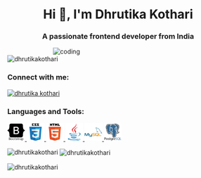 
<h1 align="center">Hi 👋, I'm Dhrutika Kothari</h1>
<h3 align="center">A passionate frontend developer from India</h3>
<img align="right" alt="coding" width="400" src="https://www.google.com/search?q=animated+coding+gif&rlz=1C1RXQR_enIN1070IN1070&oq=&gs_lcrp=EgZjaHJvbWUqCQgDECMYJxjqAjIJCAAQIxgnGOoCMgkIARAjGCcY6gIyDwgCEC4YJxjHARjqAhjRAzIJCAMQIxgnGOoCMgkIBBAjGCcY6gIyCQgFECMYJxjqAjIJCAYQIxgnGOoCMgkIBxAjGCcY6gLSAQkyNTE1ajBqMTWoAgiwAgE&sourceid=chrome&ie=UTF-8#vhid=NUntO8FQoc-57M&vssid=l">

<p align="left"> <img src="https://komarev.com/ghpvc/?username=dhrutikakothari&label=Profile%20views&color=0e75b6&style=flat" alt="dhrutikakothari" /> </p>

<h3 align="left">Connect with me:</h3>
<p align="left">
<a href="https://linkedin.com/in/dhrutika kothari" target="blank"><img align="center" src="https://raw.githubusercontent.com/rahuldkjain/github-profile-readme-generator/master/src/images/icons/Social/linked-in-alt.svg" alt="dhrutika kothari" height="30" width="40" /></a>
</p>

<h3 align="left">Languages and Tools:</h3>
<p align="left"> <a href="https://getbootstrap.com" target="_blank" rel="noreferrer"> <img src="https://raw.githubusercontent.com/devicons/devicon/master/icons/bootstrap/bootstrap-plain-wordmark.svg" alt="bootstrap" width="40" height="40"/> </a> <a href="https://www.w3schools.com/css/" target="_blank" rel="noreferrer"> <img src="https://raw.githubusercontent.com/devicons/devicon/master/icons/css3/css3-original-wordmark.svg" alt="css3" width="40" height="40"/> </a> <a href="https://www.w3.org/html/" target="_blank" rel="noreferrer"> <img src="https://raw.githubusercontent.com/devicons/devicon/master/icons/html5/html5-original-wordmark.svg" alt="html5" width="40" height="40"/> </a> <a href="https://www.java.com" target="_blank" rel="noreferrer"> <img src="https://raw.githubusercontent.com/devicons/devicon/master/icons/java/java-original.svg" alt="java" width="40" height="40"/> </a> <a href="https://www.mysql.com/" target="_blank" rel="noreferrer"> <img src="https://raw.githubusercontent.com/devicons/devicon/master/icons/mysql/mysql-original-wordmark.svg" alt="mysql" width="40" height="40"/> </a> <a href="https://www.postgresql.org" target="_blank" rel="noreferrer"> <img src="https://raw.githubusercontent.com/devicons/devicon/master/icons/postgresql/postgresql-original-wordmark.svg" alt="postgresql" width="40" height="40"/> </a> </p>

<p><img align="left" src="https://github-readme-stats.vercel.app/api/top-langs?username=dhrutikakothari&show_icons=true&locale=en&layout=compact" alt="dhrutikakothari" /></p>

<p>&nbsp;<img align="center" src="https://github-readme-stats.vercel.app/api?username=dhrutikakothari&show_icons=true&locale=en" alt="dhrutikakothari" /></p>

<p><img align="center" src="https://github-readme-streak-stats.herokuapp.com/?user=dhrutikakothari&" alt="dhrutikakothari" /></p>
